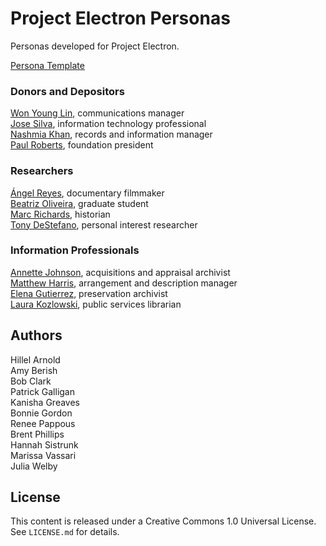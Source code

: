 # Project Electron Personas

Personas developed for Project Electron.

[Persona Template](persona-template.md)

### Donors and Depositors

[Won Young Lin](communications-manager.md), communications manager  
[Jose Silva](it-professional.md), information technology professional  
[Nashmia Khan](records-and-information-manager.md), records and information manager  
[Paul Roberts](foundation-president.md), foundation president


### Researchers

[Ángel Reyes](documentary-filmmaker.md), documentary filmmaker  
[Beatriz Oliveira](graduate-student.md), graduate student  
[Marc Richards](historian.md), historian  
[Tony DeStefano](personal-interest-researcher.md), personal interest researcher

### Information Professionals

[Annette Johnson](appraisal-and-acquisitions-archivist.md), acquisitions and appraisal archivist  
[Matthew Harris](head-of-arrangement-and-description.md), arrangement and description manager  
[Elena Gutierrez](preservation-archivist.md), preservation archivist  
[Laura Kozlowski](public-services-librarian.md), public services librarian  

## Authors

Hillel Arnold  
Amy Berish  
Bob Clark  
Patrick Galligan  
Kanisha Greaves  
Bonnie Gordon  
Renee Pappous  
Brent Phillips  
Hannah Sistrunk  
Marissa Vassari  
Julia Welby  

## License

This content is released under a Creative Commons 1.0 Universal License. See `LICENSE.md` for details.
